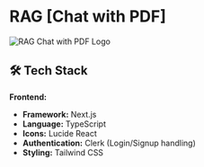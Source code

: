 # RAG [Chat with PDF]

![RAG Chat with PDF Logo](./logo.svg)

## 🛠 Tech Stack

**Frontend:**  
- **Framework:** Next.js  
- **Language:** TypeScript  
- **Icons:** Lucide React  
- **Authentication:** Clerk (Login/Signup handling)  
- **Styling:** Tailwind CSS  
